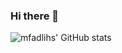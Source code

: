 ### Hi there 👋

![mfadlihs' GitHub stats](https://github-readme-stats.vercel.app/api?username=mfadlihs&show_icons=true&theme=radical)
<!--
**mfadlihs/mfadlihs** is a ✨ _special_ ✨ repository because its `README.md` (this file) appears on your GitHub profile.

Here are some ideas to get you started:

- 🔭 I’m currently working on ...
- 🌱 I’m currently learning ...
- 👯 I’m looking to collaborate on ...
- 🤔 I’m looking for help with ...
- 💬 Ask me about ...
- 📫 How to reach me: ...
- 😄 Pronouns: ...
- ⚡ Fun fact: ...
-->
